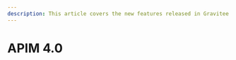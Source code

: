```yaml
---
description: This article covers the new features released in Gravitee API Management 4.1
---
```


# APIM 4.0

